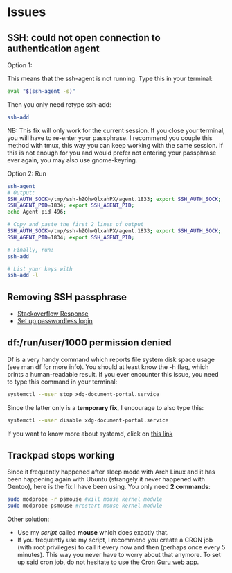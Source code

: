 # Issues

## SSH: could not open connection to authentication agent

Option 1:

This means that the ssh-agent is not running. Type this in your terminal:
```bash
eval "$(ssh-agent -s)"
```
Then you only need retype ssh-add:
```bash
ssh-add
```
NB: This fix will only work for the current session. If you close your
terminal, you will have to re-enter your passphrase. I recommend you couple
this method with tmux, this way you can keep working with the same session.
If this is not enough for you and would prefer not entering your passphrase
ever again, you may also use gnome-keyring.

Option 2:
Run
```bash
ssh-agent
# Output:
SSH_AUTH_SOCK=/tmp/ssh-hZQhwQlxahPX/agent.1833; export SSH_AUTH_SOCK; 
SSH_AGENT_PID=1834; export SSH_AGENT_PID; 
echo Agent pid 496; 

# Copy and paste the first 2 lines of output
SSH_AUTH_SOCK=/tmp/ssh-hZQhwQlxahPX/agent.1833; export SSH_AUTH_SOCK; 
SSH_AGENT_PID=1834; export SSH_AGENT_PID; 

# Finally, run:
ssh-add

# List your keys with
ssh-add -l
```

## Removing SSH passphrase

+ [Stackoverflow Response](https://stackoverflow.com/questions/112396/how-do-i-remove-the-passphrase-for-the-ssh-key-without-having-to-create-a-new-ke#112409)
+ [Set up passwordless login](https://linuxize.com/post/how-to-setup-passwordless-ssh-login/)

## df:/run/user/1000 permission denied

Df is a very handy command which reports file system disk space usage (see man
df for more info). You should at least know the -h flag, which prints a
human-readable result.  If you ever encounter this issue, you need to type this
command in your terminal:

```bash
systemctl --user stop xdg-document-portal.service
```
Since the latter only is a **temporary fix**, I encourage to also type this:

```bash
systemctl --user disable xdg-document-portal.service
```

If you want to know more about systemd, click on [this
link](https://wiki.archlinux.org/title/Systemd)

## Trackpad stops working

Since it frequently happened after sleep mode with Arch Linux and it has been
happening again with Ubuntu (strangely it never happened with Gentoo), here is
the fix I have been using. You only need **2 commands**:

```bash
sudo modprobe -r psmouse #kill mouse kernel module
sudo modprobe psmouse #restart mouse kernel module
```

Other solution:

+ Use my *script* called **mouse** which does exactly that.
+ If you frequently use my script, I recommend you create a CRON job (with root
  privileges) to call it every now and then (perhaps once every 5 minutes).
  This way you never have to worry about that anymore. To set up said cron job,
  do not hesitate to use the [Cron Guru web app](https://www.creativebloq.com/features/10-best-static-site-generators).
